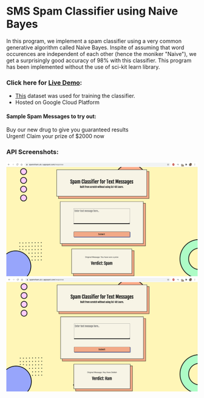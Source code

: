 # SMS Spam Classifier using Naive Bayes

In this program, we implement a spam classifier using a very common generative algorithm called Naive Bayes. Inspite of assuming that word occurences are independent of each other (hence the moniker "Naive"), we get a surprisingly good accuracy of 98% with this classifier. This program has been implemented without the use of sci-kit learn library. 

### Click here for [Live Demo](https://spamclassifier.ketkiambekar.com/):

- [This](https://www.kaggle.com/uciml/sms-spam-collection-dataset) dataset was used for training the classifier. 
- Hosted on Google Cloud Platform

#### Sample Spam Messages to try out:
Buy our new drug to give you guaranteed results <br>
Urgent! Claim your prize of $2000 now

### API Screenshots:

![Screenshot1](/images/screenshot1.png)
![Screenshot2](/images/screenshot2.png)




